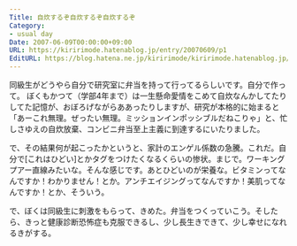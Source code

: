```yaml
---
Title: 自炊するぞ自炊するぞ自炊するぞ
Category:
- usual day
Date: 2007-06-09T00:00:00+09:00
URL: https://kiririmode.hatenablog.jp/entry/20070609/p1
EditURL: https://blog.hatena.ne.jp/kiririmode/kiririmode.hatenablog.jp/atom/entry/8454420450078217256
---
```



同級生がどうやら自分で研究室に弁当を持って行ってるらしいです。自分で作って。
ぼくもかつて（学部4年まで）は一生懸命愛情をこめて自炊なんかしてたりしてた記憶が、おぼろげながらああったりしますが、研究が本格的に始まると「あーこれ無理。ぜったい無理。ミッションインポッシブルだねこりゃ」と、忙しさゆえの自炊放棄、コンビニ弁当至上主義に到達するにいたりました。


で、その結果何が起こったかというと、家計のエンゲル係数の急騰。これだ。自分で[これはひどい]とかタグをつけたくなるくらいの惨状。まじで。ワーキングプアー直線みたいな。そんな感じです。あとひどいのが栄養な。ビタミンってなんですか！わかりません！とか。アンチエイジングってなんですか！美肌ってなんですか！とか、そういう。


で、ぼくは同級生に刺激をもらって、きめた。弁当をつくっていこう。そしたら、きっと健康診断恐怖症も克服できるし、少し長生きできて、少し幸せになれるきがする。
